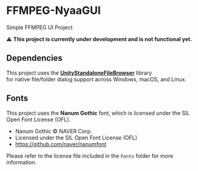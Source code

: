# FFMPEG-NyaaGUI
Simple FFMPEG UI Project

⚠️ **This project is currently under development and is not functional yet.**

## Dependencies

This project uses the **[UnityStandaloneFileBrowser](https://github.com/gkngkc/UnityStandaloneFileBrowser)** library  
for native file/folder dialog support across Windows, macOS, and Linux.

## Fonts

This project uses the **Nanum Gothic** font, which is licensed under the SIL Open Font License (OFL).

- Nanum Gothic © NAVER Corp.
- Licensed under the SIL Open Font License (OFL)
- https://github.com/naver/nanumfont

Please refer to the license file included in the `Fonts` folder for more information.
